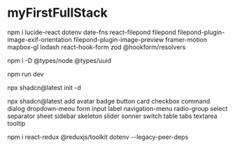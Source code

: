 # myFirstFullStack

npm i lucide-react dotenv date-fns react-filepond filepond filepond-plugin-image-exif-orientation filepond-plugin-image-preview framer-motion mapbox-gl lodash react-hook-form zod @hookform/resolvers

npm i -D @types/node @types/uuid

npm run dev

npx shadcn@latest init -d

npx shadcn@latest add avatar badge button card checkbox command dialog dropdown-menu form input label navigation-menu radio-group select separator sheet sidebar skeleton slider sonner switch table tabs textarea tooltip

npm i react-redux @reduxjs/toolkit dotenv --legacy-peer-deps
